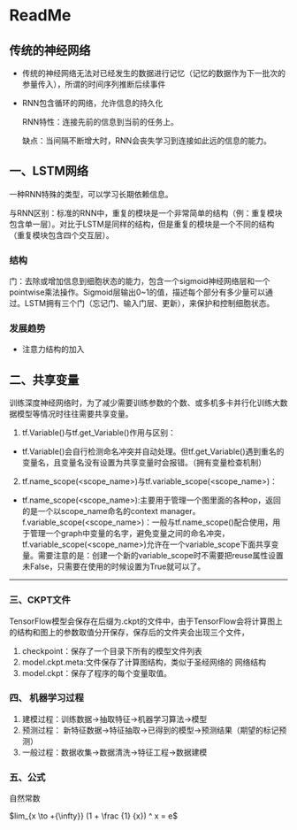 # ReadMe

## 传统的神经网络

* 传统的神经网络无法对已经发生的数据进行记忆（记忆的数据作为下一批次的参量传入），所谓的时间序列推断后续事件

* RNN包含循环的网络，允许信息的持久化

  RNN特性：连接先前的信息到当前的任务上。

  缺点：当间隔不断增大时，RNN会丧失学习到连接如此远的信息的能力。

## 一、LSTM网络

一种RNN特殊的类型，可以学习长期依赖信息。

与RNN区别：标准的RNN中，重复的模块是一个非常简单的结构（例：重复模块包含单一层）。对比于LSTM是同样的结构，但是重复的模块是一个不同的结构（重复模块包含四个交互层）。

### 结构

门：去除或增加信息到细胞状态的能力，包含一个sigmoid神经网络层和一个pointwise乘法操作。Sigmoid层输出0~1的值，描述每个部分有多少量可以通过。LSTM拥有三个门（忘记门、输入门层、更新），来保护和控制细胞状态。

### 发展趋势

* 注意力结构的加入

## 二、共享变量

训练深度神经网络时，为了减少需要训练参数的个数、或多机多卡并行化训练大数据模型等情况时往往需要共享变量。

1. tf.Variable()与tf.get_Variable()作用与区别：

* tf.Variable()会自行检测命名冲突并自动处理。但tf.get_Variable()遇到重名的变量名，且变量名没有设置为共享变量时会报错。（拥有变量检查机制）

2. tf.name_scope(<scope_name>)与tf.variable_scope(<scope_name>)：

* tf.name_scope(<scope_name>):主要用于管理一个图里面的各种op，返回的是一个以scope_name命名的context manager。f.variable_scope(<scope_name>)：一般与tf.name_scope()配合使用，用于管理一个graph中变量的名字，避免变量之间的命名冲突，tf.variable_scope(<scope_name>)允许在一个variable_scope下面共享变量。需要注意的是：创建一个新的variable_scope时不需要把reuse属性设置未False，只需要在使用的时候设置为True就可以了。

------

### 三、CKPT文件

TensorFlow模型会保存在后缀为.ckpt的文件中，由于TensorFlow会将计算图上的结构和图上的参数取值分开保存，保存后的文件夹会出现三个文件，

1. checkpoint：保存了一个目录下所有的模型文件列表
2. model.ckpt.meta:文件保存了计算图结构，类似于圣经网络的 网络结构
3. model.ckpt：保存了程序的每个变量取值。

### 四、 机器学习过程

1. 建模过程：训练数据->抽取特征->机器学习算法->模型
2. 预测过程： 新特征数据->特征抽取->已得到的模型->预测结果（期望的标记预测）
3. 一般过程：数据收集->数据清洗->特征工程->数据建模

### 五、公式

自然常数

$lim_{x \to +{\infty}} (1 + \frac {1} {x}) ^ x = e$

